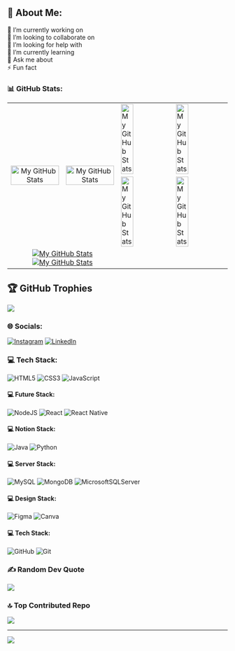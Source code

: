 ## 💫 About Me:
🔭 I’m currently working on<br>👯 I’m looking to collaborate on<br>🤝 I’m looking for help with<br>🌱 I’m currently learning<br>💬 Ask me about<br>⚡ Fun fact

### 📊 GitHub Stats:
<table>
  <tr>
    <td rowspan="2" align="center"><a href="https://github.com/MichaelD835#gh-dark-mode-only"><img width="100%" src="https://github-readme-streak-stats.herokuapp.com/?user=MichaelD835&theme=dark&hide_border=true" alt="My GitHub Stats"/></a></td>
    <td rowspan="2" align="center"><a href="https://github.com/MichaelD835#gh-light-mode-only"><img width="100%" src="https://github-readme-streak-stats.herokuapp.com/?user=MichaelD835&theme=light&hide_border=true" alt="My GitHub Stats"/></a></td>
    <td align="left"><a href="https://github.com/MichaelD835#gh-dark-mode-only"><img width="50%" src="https://github-readme-stats.vercel.app/api?username=MichaelD835&theme=dark&hide_border=true&include_all_commits=false&count_private=false" alt="My GitHub Stats"/></a></td>
    <td align="left"><a href="https://github.com/MichaelD835#gh-light-mode-only"><img width="50%" src="https://github-readme-stats.vercel.app/api?username=MichaelD835&theme=light&hide_border=true&include_all_commits=false&count_private=false" alt="My GitHub Stats"/></a></td>
  </tr>
  <tr>
    <td align="left"><a href="https://github.com/MichaelD835#gh-dark-mode-only"><img width="50%" src="https://github-readme-stats.vercel.app/api/top-langs/?username=MichaelD835&theme=dark&hide_border=true&include_all_commits=false&count_private=false&layout=compact" alt="My GitHub Stats"/></a></td>
    <td align="left"><a href="https://github.com/MichaelD835#gh-light-mode-only"><img width="50%" src="https://github-readme-stats.vercel.app/api/top-langs/?username=MichaelD835&theme=light&hide_border=true&include_all_commits=false&count_private=false&layout=compact" alt="My GitHub Stats"/></a></td>
  </tr>
  <tr>
    <td colspan="2" align="center">
      <a href="https://github.com/MichaelD835#gh-light-mode-only"><img src="https://raw.githubusercontent.com/vaibhavvikas/vaibhavvikas/output/github-contribution-grid-snake-default.svg#gh-light-mode-only" alt="My GitHub Stats"/></a>
      <a href="https://github.com/MichaelD835#gh-dark-mode-only"><img src="https://raw.githubusercontent.com/vaibhavvikas/vaibhavvikas/output/github-contribution-grid-snake-dark.svg#gh-dark-mode-only" alt="My GitHub Stats"/></a>
    </td>
  </tr>
</table>

## 🏆 GitHub Trophies
![](https://github-profile-trophy.vercel.app/?username=MichaelD835&theme=dracula&no-frame=true&no-bg=true&margin-w=4)

### 🌐 Socials:
[![Instagram](https://img.shields.io/badge/Instagram-%23E4405F.svg?logo=Instagram&logoColor=white)](https://instagram.com/michaeldouglastg) 
[![LinkedIn](https://img.shields.io/badge/LinkedIn-%230077B5.svg?logo=linkedin&logoColor=white)](https://linkedin.com/in/michaeldouglastg) 

### 💻 Tech Stack:
![HTML5](https://img.shields.io/badge/html5-%23E34F26.svg?style=flat&logo=html5&logoColor=white) 
![CSS3](https://img.shields.io/badge/css3-%231572B6.svg?style=flat&logo=css3&logoColor=white) 
![JavaScript](https://img.shields.io/badge/javascript-%23323330.svg?style=flat&logo=javascript&logoColor=%23F7DF1E) 
#### 💻 Future Stack:
![NodeJS](https://img.shields.io/badge/node.js-6DA55F?style=flat&logo=node.js&logoColor=white) 
![React](https://img.shields.io/badge/react-%2320232a.svg?style=flat&logo=react&logoColor=%2361DAFB) 
![React Native](https://img.shields.io/badge/react_native-%2320232a.svg?style=flat&logo=react&logoColor=%2361DAFB) 
#### 💻 Notion Stack:
![Java](https://img.shields.io/badge/java-%23ED8B00.svg?style=flat&logo=openjdk&logoColor=white) 
![Python](https://img.shields.io/badge/python-3670A0?style=flat&logo=python&logoColor=ffdd54) 
#### 💻 Server Stack:
![MySQL](https://img.shields.io/badge/mysql-4479A1.svg?style=flat&logo=mysql&logoColor=white) 
![MongoDB](https://img.shields.io/badge/MongoDB-%234ea94b.svg?style=flat&logo=mongodb&logoColor=white) 
![MicrosoftSQLServer](https://img.shields.io/badge/Microsoft%20SQL%20Server-CC2927?style=flat&logo=microsoft%20sql%20server&logoColor=white) 
#### 💻 Design Stack:
![Figma](https://img.shields.io/badge/figma-%23F24E1E.svg?style=flat&logo=figma&logoColor=white) 
![Canva](https://img.shields.io/badge/Canva-%2300C4CC.svg?style=flat&logo=Canva&logoColor=white) 
#### 💻 Tech Stack:
![GitHub](https://img.shields.io/badge/github-%23121011.svg?style=flat&logo=github&logoColor=white) 
![Git](https://img.shields.io/badge/git-%23F05033.svg?style=flat&logo=git&logoColor=white)



### ✍️ Random Dev Quote
![](https://quotes-github-readme.vercel.app/api?type=horizontal&theme=radical)

### 🔝 Top Contributed Repo
![](https://github-contributor-stats.vercel.app/api?username=MichaelD835&limit=5&theme=dark&combine_all_yearly_contributions=true)

---
[![](https://visitcount.itsvg.in/api?id=MichaelD835&icon=3&color=1)](https://visitcount.itsvg.in)



<!-- Proudly created with GPRM ( https://gprm.itsvg.in ) -->
